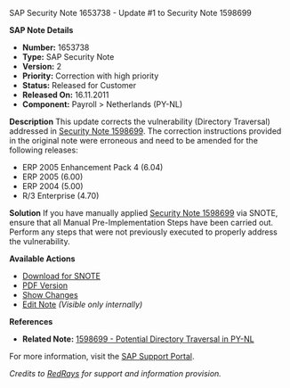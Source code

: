 SAP Security Note 1653738 - Update #1 to Security Note 1598699

**SAP Note Details**
- **Number:** 1653738
- **Type:** SAP Security Note
- **Version:** 2
- **Priority:** Correction with high priority
- **Status:** Released for Customer
- **Released On:** 16.11.2011
- **Component:** Payroll > Netherlands (PY-NL)

**Description**
This update corrects the vulnerability (Directory Traversal) addressed in [Security Note 1598699](https://me.sap.com/notes/1598699). The correction instructions provided in the original note were erroneous and need to be amended for the following releases:
- ERP 2005 Enhancement Pack 4 (6.04)
- ERP 2005 (6.00)
- ERP 2004 (5.00)
- R/3 Enterprise (4.70)

**Solution**
If you have manually applied [Security Note 1598699](https://me.sap.com/notes/1598699) via SNOTE, ensure that all Manual Pre-Implementation Steps have been carried out. Perform any steps that were not previously executed to properly address the vulnerability.

**Available Actions**
- [Download for SNOTE](https://notesdownloads.sap.com/note/0040000017527492017)
- [PDF Version](https://me.sap.com/sap/support/sfm/notes/print/0001653738?language=en-US&token=4FB138889BCB01049ECF799624918203)
- [Show Changes](https://me.sap.com/notesLatestChanges/0001653738/E/diff)
- [Edit Note](https://i7p.wdf.sap.corp/sap/support/notes/edit/0001653738) *(Visible only internally)*

**References**
- **Related Note:** [1598699 - Potential Directory Traversal in PY-NL](https://me.sap.com/notes/1598699)

For more information, visit the [SAP Support Portal](https://me.sap.com/).

*Credits to [RedRays](https://redrays.io) for support and information provision.*